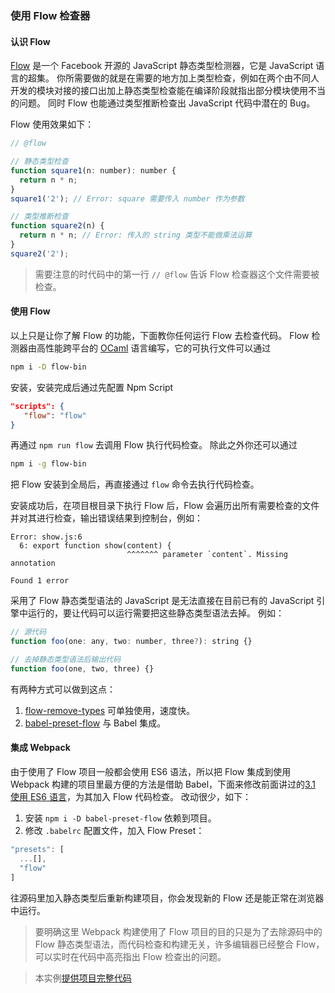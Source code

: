 ### 使用 Flow 检查器

#### 认识 Flow
[Flow](https://flow.org) 是一个 Facebook 开源的 JavaScript 静态类型检测器，它是 JavaScript 语言的超集。
你所需要做的就是在需要的地方加上类型检查，例如在两个由不同人开发的模块对接的接口出加上静态类型检查能在编译阶段就指出部分模块使用不当的问题。
同时 Flow 也能通过类型推断检查出 JavaScript 代码中潜在的 Bug。

Flow 使用效果如下：
```js
// @flow

// 静态类型检查
function square1(n: number): number {
  return n * n;
}
square1('2'); // Error: square 需要传入 number 作为参数

// 类型推断检查
function square2(n) {
  return n * n; // Error: 传入的 string 类型不能做乘法运算
}
square2('2');
```
> 需要注意的时代码中的第一行 `// @flow` 告诉 Flow 检查器这个文件需要被检查。

#### 使用 Flow
以上只是让你了解 Flow 的功能，下面教你任何运行 Flow 去检查代码。
Flow 检测器由高性能跨平台的 [OCaml](http://ocaml.org) 语言编写，它的可执行文件可以通过
```bash
npm i -D flow-bin
```
安装，安装完成后通过先配置 Npm Script 
```json
"scripts": {
   "flow": "flow"
}
```
再通过 `npm run flow` 去调用 Flow 执行代码检查。
除此之外你还可以通过
```bash
npm i -g flow-bin
```
把 Flow 安装到全局后，再直接通过 `flow` 命令去执行代码检查。

安装成功后，在项目根目录下执行 Flow 后，Flow 会遍历出所有需要检查的文件并对其进行检查，输出错误结果到控制台，例如：
```
Error: show.js:6
  6: export function show(content) {
                          ^^^^^^^ parameter `content`. Missing annotation

Found 1 error
```

采用了 Flow 静态类型语法的 JavaScript 是无法直接在目前已有的 JavaScript 引擎中运行的，要让代码可以运行需要把这些静态类型语法去掉。
例如：
```js
// 源代码
function foo(one: any, two: number, three?): string {}

// 去掉静态类型语法后输出代码
function foo(one, two, three) {}
```
有两种方式可以做到这点：

1. [flow-remove-types](https://github.com/flowtype/flow-remove-types) 可单独使用，速度快。
2. [babel-preset-flow](https://babeljs.io/docs/plugins/preset-flow/) 与 Babel 集成。

#### 集成 Webpack
由于使用了 Flow 项目一般都会使用 ES6 语法，所以把 Flow 集成到使用 Webpack 构建的项目里最方便的方法是借助 Babel，下面来修改前面讲过的[3.1 使用 ES6 语言](3.1使用ES6语言.md)，为其加入 Flow 代码检查。
改动很少，如下：

1. 安装 `npm i -D babel-preset-flow` 依赖到项目。
2. 修改 `.babelrc` 配置文件，加入 Flow Preset：
```js
"presets": [
  ...[],
  "flow"
]
```
往源码里加入静态类型后重新构建项目，你会发现新的 Flow 还是能正常在浏览器中运行。

> 要明确这里 Webpack 构建使用了 Flow 项目的目的只是为了去除源码中的 Flow 静态类型语法，而代码检查和构建无关，许多编辑器已经整合 Flow， 可以实时在代码中高亮指出 Flow 检查出的问题。

> 本实例[提供项目完整代码](http://webpack.wuhaolin.cn/3.3使用Flow检查器.zip)




